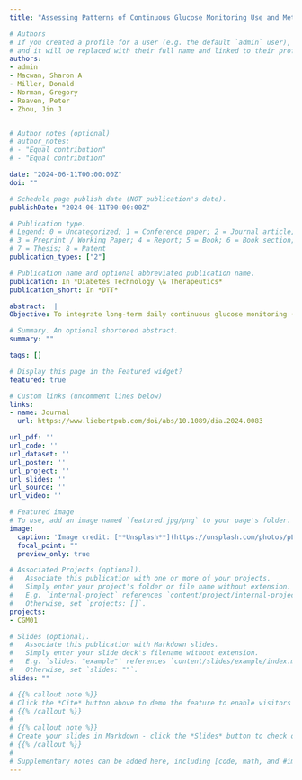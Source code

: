 ```yaml
---
title: "Assessing Patterns of Continuous Glucose Monitoring Use and Metrics of Glycemic Control in Type 1 Diabetes and Type 2 Diabetes Patients in the Veterans Health Care System: Integrating Continuous Glucose Monitoring Device Data with Electronic Health Records Data"

# Authors
# If you created a profile for a user (e.g. the default `admin` user), write the username (folder name) here 
# and it will be replaced with their full name and linked to their profile.
authors:
- admin
- Macwan, Sharon A
- Miller, Donald 
- Norman, Gregory
- Reaven, Peter 
- Zhou, Jin J


# Author notes (optional)
# author_notes:
# - "Equal contribution"
# - "Equal contribution"

date: "2024-06-11T00:00:00Z"
doi: ""

# Schedule page publish date (NOT publication's date).
publishDate: "2024-06-11T00:00:00Z"

# Publication type.
# Legend: 0 = Uncategorized; 1 = Conference paper; 2 = Journal article;
# 3 = Preprint / Working Paper; 4 = Report; 5 = Book; 6 = Book section;
# 7 = Thesis; 8 = Patent
publication_types: ["2"]

# Publication name and optional abbreviated publication name.
publication: In *Diabetes Technology \& Therapeutics*
publication_short: In *DTT*

abstract:  |
Objective: To integrate long-term daily continuous glucose monitoring (CGM) device data with electronic health records (EHR) for patients with type 1 and type 2 diabetes (T1D and T2D) in the national Veterans Affairs Healthcare System to assess real-world patterns of CGM use and the reliability of EHR-based CGM information. Research Design and Methods: This observational study used Dexcom CGM device data linked with EHR (from 2015 to 2020) for a large national cohort of patients with diabetes. We tracked the initiation and consistency of CGM use, assessed concordance of CGM use and measures of glucose control between CGM device data and EHR records, and examined results by age, ethnicity, and diabetes type. Results: The time from pharmacy release of CGM to patients to initiation of uploading CGM data to Dexcom servers averaged 3 weeks but demonstrated wide variation among individuals; importantly, this delay decreased markedly over the later years. The average daily wear time of CGM exceeded 22 h over nearly 3 years of follow-up. Patterns of CGM use were generally consistent across age, race/ethnicity groups, and diabetes type. There was strong concordance between EHR-based estimates of CGM use and Dexcom CGM wear time and between estimates of glucose control from both sources. Conclusions: The study demonstrates our ability to reliably integrate CGM devices and EHR data to provide valuable insights into CGM use patterns. The results indicate in the real-world environment that CGM is worn consistently over many years for both patients with T1D and T2D within the Veterans Affairs Healthcare System and is similar across major race/ethnic groups and age-groups.

# Summary. An optional shortened abstract.
summary: ""

tags: []

# Display this page in the Featured widget?
featured: true

# Custom links (uncomment lines below)
links:
- name: Journal
  url: https://www.liebertpub.com/doi/abs/10.1089/dia.2024.0083

url_pdf: ''
url_code: ''
url_dataset: ''
url_poster: ''
url_project: ''
url_slides: ''
url_source: ''
url_video: ''

# Featured image
# To use, add an image named `featured.jpg/png` to your page's folder. 
image:
  caption: 'Image credit: [**Unsplash**](https://unsplash.com/photos/pLCdAaMFLTE)'
  focal_point: ""
  preview_only: true

# Associated Projects (optional).
#   Associate this publication with one or more of your projects.
#   Simply enter your project's folder or file name without extension.
#   E.g. `internal-project` references `content/project/internal-project/index.md`.
#   Otherwise, set `projects: []`.
projects:
- CGM01

# Slides (optional).
#   Associate this publication with Markdown slides.
#   Simply enter your slide deck's filename without extension.
#   E.g. `slides: "example"` references `content/slides/example/index.md`.
#   Otherwise, set `slides: ""`.
slides: ""

# {{% callout note %}}
# Click the *Cite* button above to demo the feature to enable visitors to import publication metadata into their reference management software.
# {{% /callout %}}
# 
# {{% callout note %}}
# Create your slides in Markdown - click the *Slides* button to check out the example.
# {{% /callout %}}
# 
# Supplementary notes can be added here, including [code, math, and #images](https://wowchemy.com/docs/writing-markdown-latex/).
---
```



